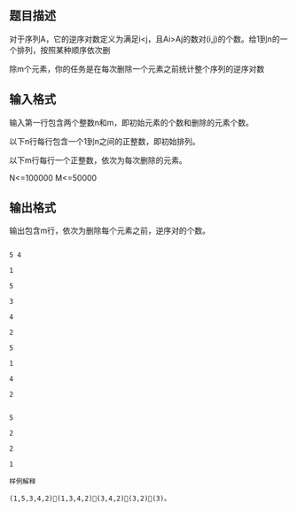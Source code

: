 ## 题目描述

<div>
 对于序列A，它的逆序对数定义为满足i<j，且Ai>Aj的数对(i,j)的个数。给1到n的一个排列，按照某种顺序依次删
</div>
<div>
 除m个元素，你的任务是在每次删除一个元素之前统计整个序列的逆序对数
</div>

## 输入格式

<div>
 <div>
  <div>
   输入第一行包含两个整数n和m，即初始元素的个数和删除的元素个数。
  </div>
  <div>
   以下n行每行包含一个1到n之间的正整数，即初始排列。
  </div>
  <div>
   以下m行每行一个正整数，依次为每次删除的元素。
  </div>
  <div>
   N<=100000 M<=50000
  </div>
 </div>
</div>

## 输出格式

<div></div>
<div>
 <div>
  输出包含m行，依次为删除每个元素之前，逆序对的个数。
 </div>
</div>

```input1
5 4
1
5
3
4
2
5
1
4
2
```
```output1
5
2
2
1
样例解释
(1,5,3,4,2)(1,3,4,2)(3,4,2)(3,2)(3)。
```
